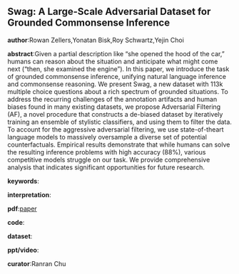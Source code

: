 ## Swag: A Large-Scale Adversarial Dataset for Grounded Commonsense Inference

**author**:Rowan Zellers,Yonatan Bisk,Roy Schwartz,Yejin Choi

**abstract**:Given a partial description like “she opened the hood of the car,” humans can reason about
the situation and anticipate what might come next (“then, she examined the engine”). In this paper, we introduce the task of grounded commonsense inference, unifying natural language inference and commonsense reasoning. We present Swag, a new dataset with 113k
multiple choice questions about a rich spectrum of grounded situations. To address the recurring challenges of the annotation artifacts and human biases found in many existing datasets, we propose Adversarial Filtering (AF), a novel procedure that constructs a
de-biased dataset by iteratively training an ensemble of stylistic classifiers, and using them to filter the data. To account for the aggressive adversarial filtering, we use state-of-theart language models to massively oversample a diverse set of potential counterfactuals. Empirical results demonstrate that while humans can solve the resulting inference problems with high accuracy (88%), various competitive models struggle on our task. We provide comprehensive analysis that indicates significant opportunities for future research.

**keywords**:

**interpretation**:

**pdf**:[paper](https://www.aclweb.org/anthology/D18-1009.pdf)

**code**:

**dataset**:

**ppt/video**:

**curator**:Ranran Chu